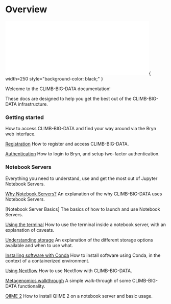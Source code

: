 # Overview

![CLIMB-BIG-DATA](img/climb_big_data_white_450px.png){ width=250 style="background-color: black;" }

Welcome to the CLIMB-BIG-DATA documentation!

These docs are designed to help you get the best out of the CLIMB-BIG-DATA infrastructure.

### Getting started

How to access CLIMB-BIG-DATA and find your way around via the Bryn web interface.

[Registration](getting-started/how-to-register.md)
How to register and access CLIMB-BIG-DATA.

[Authentication](getting-started/authentication.md)
How to login to Bryn, and setup two-factor authentication.

### Notebook Servers

Everything you need to understand, use and get the most out of Jupyter Notebook Servers.

[Why Notebook Servers?](notebook-servers/why-notebook-servers.md)
An explanation of the why CLIMB-BIG-DATA uses Notebook Servers.

[Notebook Server Basics]
The basics of how to launch and use Notebook Servers.

[Using the terminal](notebook-servers/using-the-terminal.md)
How to use the terminal inside a notebook server, with an explanation of caveats.

[Understanding storage](storage/index.md)
An explanation of the different storage options available and when to use what.

[Installing software with Conda](notebook-servers/installing-software-with-conda.md)
How to install software using Conda, in the context of a containerized environment.

[Using Nextflow](notebook-servers/using-nextflow.md)
How to use Nextflow with CLIMB-BIG-DATA.

[Metagenomics walkthrough](walkthroughs/metagenomics-tutorial.md)
A simple walk-through of some CLIMB-BIG-DATA functionality.

[QIIME 2](walkthroughs/qiime2.md)
How to install QIIME 2 on a notebook server and basic usage.
